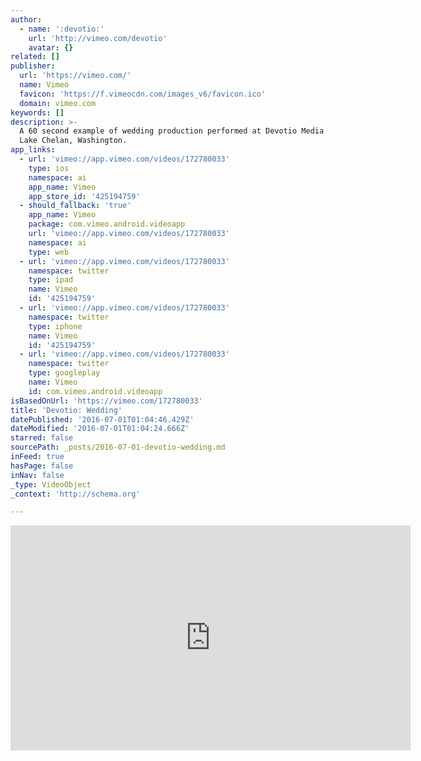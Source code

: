 ```yaml
---
author:
  - name: ':devotio:'
    url: 'http://vimeo.com/devotio'
    avatar: {}
related: []
publisher:
  url: 'https://vimeo.com/'
  name: Vimeo
  favicon: 'https://f.vimeocdn.com/images_v6/favicon.ico'
  domain: vimeo.com
keywords: []
description: >-
  A 60 second example of wedding production performed at Devotio Media Studios,
  Lake Chelan, Washington.
app_links:
  - url: 'vimeo://app.vimeo.com/videos/172780033'
    type: ios
    namespace: ai
    app_name: Vimeo
    app_store_id: '425194759'
  - should_fallback: 'true'
    app_name: Vimeo
    package: com.vimeo.android.videoapp
    url: 'vimeo://app.vimeo.com/videos/172780033'
    namespace: ai
    type: web
  - url: 'vimeo://app.vimeo.com/videos/172780033'
    namespace: twitter
    type: ipad
    name: Vimeo
    id: '425194759'
  - url: 'vimeo://app.vimeo.com/videos/172780033'
    namespace: twitter
    type: iphone
    name: Vimeo
    id: '425194759'
  - url: 'vimeo://app.vimeo.com/videos/172780033'
    namespace: twitter
    type: googleplay
    name: Vimeo
    id: com.vimeo.android.videoapp
isBasedOnUrl: 'https://vimeo.com/172780033'
title: 'Devotio: Wedding'
datePublished: '2016-07-01T01:04:46.429Z'
dateModified: '2016-07-01T01:04:24.666Z'
starred: false
sourcePath: _posts/2016-07-01-devotio-wedding.md
inFeed: true
hasPage: false
inNav: false
_type: VideoObject
_context: 'http://schema.org'

---
```

<iframe src="https://cdn.embedly.com/widgets/media.html?src=https%3A%2F%2Fplayer.vimeo.com%2Fvideo%2F172780033&amp;url=https%3A%2F%2Fvimeo.com%2F172780033&amp;image=http%3A%2F%2Fi.vimeocdn.com%2Fvideo%2F578722633_640.jpg&amp;key=b7d04c9b404c499eba89ee7072e1c4f7&amp;type=text%2Fhtml&amp;schema=vimeo" width="640" height="360" scrolling="no" frameborder="0" allowfullscreen="" style=""></iframe>